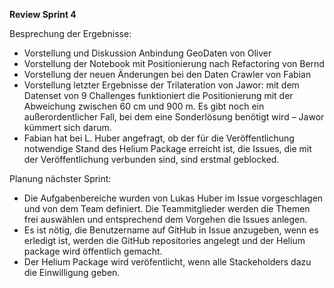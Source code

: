 **Review Sprint 4**

Besprechung der Ergebnisse:

-	Vorstellung und Diskussion Anbindung GeoDaten von Oliver
-	Vorstellung der Notebook mit Positionierung nach Refactoring von Bernd
-	Vorstellung der neuen Änderungen bei den Daten Crawler von Fabian
-	Vorstellung letzter Ergebnisse der Trilateration von Jawor: mit dem Datenset von 9 Challenges funktioniert die Positionierung mit der Abweichung zwischen 60 cm und 900 m. Es gibt noch ein außerordentlicher Fall, bei dem eine Sonderlösung benötigt wird – Jawor kümmert sich darum.
-	Fabian hat bei L. Huber angefragt, ob der für die Veröffentlichung notwendige Stand des Helium Package erreicht ist, die Issues, die mit der Veröffentlichung verbunden sind, sind erstmal geblocked.

Planung nächster Sprint:

-	Die Aufgabenbereiche wurden von Lukas Huber im Issue vorgeschlagen und von dem Team definiert. Die Teammitglieder werden die Themen frei auswählen und entsprechend dem Vorgehen die Issues anlegen.
-	Es ist nötig, die Benutzername auf GitHub in Issue anzugeben, wenn es erledigt ist, werden die GitHub repositories angelegt und der Helium package wird öffentlich gemacht.
- Der Helium Package wird veröfentlicht, wenn alle Stackeholders dazu die Einwilligung geben.
